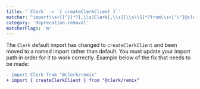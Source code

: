 ```yaml
---
title: '`Clerk` -> `{ createClerkClient }`'
matcher: "import\\s+{[^}]*?[,\\s]Clerk[,\\s][\\s\\S]*?from\\s+['\"]@clerk\\/remix[\\s\\S]*?['\"]"
category: 'deprecation-removal'
matcherFlags: 'm'
---
```


The `Clerk` default import has changed to `createClerkClient` and been moved to a named import rather than default. You must update your import path in order for it to work correctly. Example below of the fix that needs to be made:

```diff
- import Clerk from "@clerk/remix"
+ import { createClerkClient } from "@clerk/remix"
```
